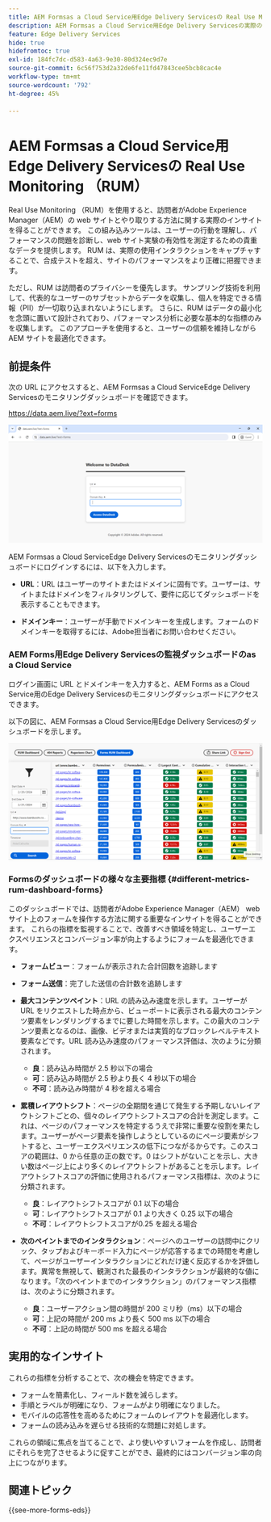 ```yaml
---
title: AEM Formsas a Cloud Service用Edge Delivery Servicesの Real Use Monitoring （RUM）
description: AEM Formsas a Cloud Service用Edge Delivery Servicesの実際の使用状況のモニタリング（RUM）には、フォームとのユーザーインタラクションの継続的なトラッキングと分析が含まれます。
feature: Edge Delivery Services
hide: true
hidefromtoc: true
exl-id: 184fc7dc-d583-4a63-9e30-80d324ec9d7e
source-git-commit: 6c56f753d2a32de6fe11fd47843cee5bcb8cac4e
workflow-type: tm+mt
source-wordcount: '792'
ht-degree: 45%

---
```



# AEM Formsas a Cloud Service用Edge Delivery Servicesの Real Use Monitoring （RUM）

Real Use Monitoring （RUM）を使用すると、訪問者がAdobe Experience Manager（AEM）の web サイトとやり取りする方法に関する実際のインサイトを得ることができます。 この組み込みツールは、ユーザーの行動を理解し、パフォーマンスの問題を診断し、web サイト実験の有効性を測定するための貴重なデータを提供します。 RUM は、実際の使用インタラクションをキャプチャすることで、合成テストを超え、サイトのパフォーマンスをより正確に把握できます。

ただし、RUM は訪問者のプライバシーを優先します。 サンプリング技術を利用して、代表的なユーザーのサブセットからデータを収集し、個人を特定できる情報（PII）が一切取り込まれないようにします。 さらに、RUM はデータの最小化を念頭に置いて設計されており、パフォーマンス分析に必要な基本的な指標のみを収集します。 このアプローチを使用すると、ユーザーの信頼を維持しながらAEM サイトを最適化できます。


## 前提条件

次の URL にアクセスすると、AEM Formsas a Cloud ServiceEdge Delivery Servicesのモニタリングダッシュボードを確認できます。

https://data.aem.live/?ext=forms

![FormsのEdge Delivery Servicesの RUM ログイン画面](/help/edge/assets/rum-login-screen.png)

AEM Formsas a Cloud ServiceEdge Delivery Servicesのモニタリングダッシュボードにログインするには、以下を入力します。

* **URL**：URL はユーザーのサイトまたはドメインに固有です。ユーザーは、サイトまたはドメインをフィルタリングして、要件に応じてダッシュボードを表示することもできます。

* **ドメインキー**：ユーザーが手動でドメインキーを生成します。フォームのドメインキーを取得するには、Adobe担当者にお問い合わせください。

### AEM Forms用Edge Delivery Servicesの監視ダッシュボードのas a Cloud Service

ログイン画面に URL とドメインキーを入力すると、AEM Forms as a Cloud Service用のEdge Delivery Servicesのモニタリングダッシュボードにアクセスできます。

以下の図に、AEM Formsas a Cloud Service用Edge Delivery Servicesのダッシュボードを示します。

![RUM Forms ダッシュボード](/help/edge/assets/rum-forms-dashboard.png)

### Formsのダッシュボードの様々な主要指標 {#different-metrics-rum-dashboard-forms}

このダッシュボードでは、訪問者がAdobe Experience Manager（AEM） web サイト上のフォームを操作する方法に関する重要なインサイトを得ることができます。 これらの指標を監視することで、改善すべき領域を特定し、ユーザーエクスペリエンスとコンバージョン率が向上するようにフォームを最適化できます。

* **フォームビュー**：フォームが表示された合計回数を追跡します
* **フォーム送信**：完了した送信の合計数を追跡します

* **最大コンテンツペイント**：URL の読み込み速度を示します。ユーザーが URL をリクエストした時点から、ビューポートに表示される最大のコンテンツ要素をレンダリングするまでに要した時間を示します。この最大のコンテンツ要素となるのは、画像、ビデオまたは実質的なブロックレベルテキスト要素などです。URL 読み込み速度のパフォーマンス評価は、次のように分類されます。
   * **良**：読み込み時間が 2.5 秒以下の場合
   * **可**：読み込み時間が 2.5 秒より長く 4 秒以下の場合
   * **不可**：読み込み時間が 4 秒を超える場合

* **累積レイアウトシフト**：ページの全期間を通じて発生する予期しないレイアウトシフトごとの、個々のレイアウトシフトスコアの合計を測定します。これは、ページのパフォーマンスを特定するうえで非常に重要な役割を果たします。ユーザーがページ要素を操作しようとしているのにページ要素がシフトすると、ユーザーエクスペリエンスの低下につながるからです。このスコアの範囲は、0 から任意の正の数です。0 はシフトがないことを示し、大きい数はページ上により多くのレイアウトシフトがあることを示します。レイアウトシフトスコアの評価に使用されるパフォーマンス指標は、次のように分類されます。

   * **良**：レイアウトシフトスコアが 0.1 以下の場合
   * **可**：レイアウトシフトスコアが 0.1 より大きく 0.25 以下の場合
   * **不可**：レイアウトシフトスコアが0.25 を超える場合

* **次のペイントまでのインタラクション**：ページへのユーザーの訪問中にクリック、タップおよびキーボード入力にページが応答するまでの時間を考慮して、ページがユーザーインタラクションにどれだけ速く反応するかを評価します。異常を無視して、観測された最長のインタラクションが最終的な値になります。「次のペイントまでのインタラクション」のパフォーマンス指標は、次のように分類されます。
   * **良**：ユーザーアクション間の時間が 200 ミリ秒（ms）以下の場合
   * **可**：上記の時間が 200 ms より長く 500 ms 以下の場合
   * **不可**：上記の時間が 500 ms を超える場合

## 実用的なインサイト

これらの指標を分析することで、次の機会を特定できます。

* フォームを簡素化し、フィールド数を減らします。
* 手順とラベルが明確になり、フォームがより明確になりました。
* モバイルの応答性を高めるためにフォームのレイアウトを最適化します。
* フォームの読み込みを遅らせる技術的な問題に対処します。

これらの領域に焦点を当てることで、より使いやすいフォームを作成し、訪問者にそれらを完了させるように促すことができ、最終的にはコンバージョン率の向上につながります。

## 関連トピック

{{see-more-forms-eds}}